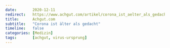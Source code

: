 ```yaml
---
date:       2020-12-11
redirect:   https://www.achgut.com/artikel/corona_ist_aelter_als_gedacht
title:      Achgut.com
subtitle:   "Corona ist älter als gedacht"
timeline:   false
categories: [Medizin]
tags:       [achgut, virus-ursprung]
---
```

